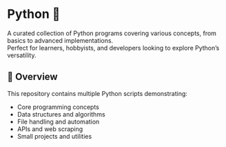 # Python 🐍

A curated collection of Python programs covering various concepts, from basics to advanced implementations.  
Perfect for learners, hobbyists, and developers looking to explore Python’s versatility.

## 🧠 Overview
This repository contains multiple Python scripts demonstrating:
- Core programming concepts
- Data structures and algorithms
- File handling and automation
- APIs and web scraping
- Small projects and utilities
